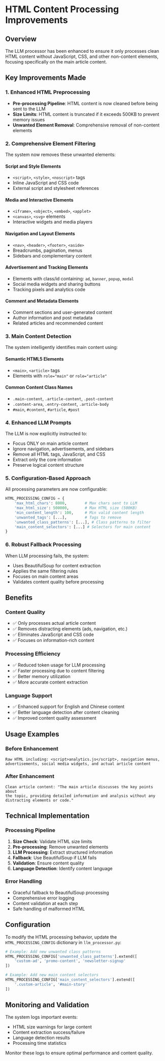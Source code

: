 # HTML Content Processing Improvements

## Overview
The LLM processor has been enhanced to ensure it only processes clean HTML content without JavaScript, CSS, and other non-content elements, focusing specifically on the main article content.

## Key Improvements Made

### 1. **Enhanced HTML Preprocessing**
- **Pre-processing Pipeline**: HTML content is now cleaned before being sent to the LLM
- **Size Limits**: HTML content is truncated if it exceeds 500KB to prevent memory issues
- **Unwanted Element Removal**: Comprehensive removal of non-content elements

### 2. **Comprehensive Element Filtering**
The system now removes these unwanted elements:

#### **Script and Style Elements**
- `<script>`, `<style>`, `<noscript>` tags
- Inline JavaScript and CSS code
- External script and stylesheet references

#### **Media and Interactive Elements**
- `<iframe>`, `<object>`, `<embed>`, `<applet>`
- `<canvas>`, `<svg>` elements
- Interactive widgets and media players

#### **Navigation and Layout Elements**
- `<nav>`, `<header>`, `<footer>`, `<aside>`
- Breadcrumbs, pagination, menus
- Sidebars and complementary content

#### **Advertisement and Tracking Elements**
- Elements with class/id containing: `ad`, `banner`, `popup`, `modal`
- Social media widgets and sharing buttons
- Tracking pixels and analytics code

#### **Comment and Metadata Elements**
- Comment sections and user-generated content
- Author information and post metadata
- Related articles and recommended content

### 3. **Main Content Detection**
The system intelligently identifies main content using:

#### **Semantic HTML5 Elements**
- `<main>`, `<article>` tags
- Elements with `role="main"` or `role="article"`

#### **Common Content Class Names**
- `.main-content`, `.article-content`, `.post-content`
- `.content-area`, `.entry-content`, `.article-body`
- `#main`, `#content`, `#article`, `#post`

### 4. **Enhanced LLM Prompts**
The LLM is now explicitly instructed to:
- Focus ONLY on main article content
- Ignore navigation, advertisements, and sidebars
- Remove all HTML tags, JavaScript, and CSS
- Extract only the core information
- Preserve logical content structure

### 5. **Configuration-Based Approach**
All processing parameters are now configurable:

```python
HTML_PROCESSING_CONFIG = {
    'max_html_chars': 8000,        # Max chars sent to LLM
    'max_html_size': 500000,       # Max HTML size (500KB)
    'min_content_length': 100,     # Min valid content length
    'unwanted_tags': [...],        # Tags to remove
    'unwanted_class_patterns': [...], # Class patterns to filter
    'main_content_selectors': [...] # Selectors for main content
}
```

### 6. **Robust Fallback Processing**
When LLM processing fails, the system:
- Uses BeautifulSoup for content extraction
- Applies the same filtering rules
- Focuses on main content areas
- Validates content quality before processing

## Benefits

### **Content Quality**
- ✅ Only processes actual article content
- ✅ Removes distracting elements (ads, navigation, etc.)
- ✅ Eliminates JavaScript and CSS code
- ✅ Focuses on information-rich content

### **Processing Efficiency**
- ✅ Reduced token usage for LLM processing
- ✅ Faster processing due to content filtering
- ✅ Better memory utilization
- ✅ More accurate content extraction

### **Language Support**
- ✅ Enhanced support for English and Chinese content
- ✅ Better language detection after content cleaning
- ✅ Improved content quality assessment

## Usage Examples

### **Before Enhancement**
```
Raw HTML including: <script>analytics.js</script>, navigation menus, 
advertisements, social media widgets, and actual article content
```

### **After Enhancement**
```
Clean article content: "The main article discusses the key points about 
the topic, providing detailed information and analysis without any 
distracting elements or code."
```

## Technical Implementation

### **Processing Pipeline**
1. **Size Check**: Validate HTML size limits
2. **Pre-processing**: Remove unwanted elements
3. **LLM Processing**: Extract structured information
4. **Fallback**: Use BeautifulSoup if LLM fails
5. **Validation**: Ensure content quality
6. **Language Detection**: Identify content language

### **Error Handling**
- Graceful fallback to BeautifulSoup processing
- Comprehensive error logging
- Content validation at each step
- Safe handling of malformed HTML

## Configuration

To modify the HTML processing behavior, update the `HTML_PROCESSING_CONFIG` dictionary in `llm_processor.py`:

```python
# Example: Add new unwanted class patterns
HTML_PROCESSING_CONFIG['unwanted_class_patterns'].extend([
    'custom-ad', 'promo-content', 'newsletter-signup'
])

# Example: Add new main content selectors
HTML_PROCESSING_CONFIG['main_content_selectors'].extend([
    '.custom-article', '#main-story'
])
```

## Monitoring and Validation

The system logs important events:
- HTML size warnings for large content
- Content extraction success/failure
- Language detection results
- Processing time statistics

Monitor these logs to ensure optimal performance and content quality. 
